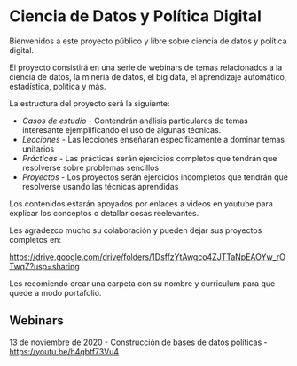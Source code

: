 # Ciencia de Datos y Política Digital

Bienvenidos a este proyecto público y libre sobre ciencia de datos y política digital.

El proyecto consistirá en una serie de webinars de temas relacionados a la ciencia de datos, la minería de datos, el big data, el aprendizaje automático, estadística, política y más.

La estructura del proyecto será la siguiente:

* *Casos de estudio* - Contendrán análisis particulares de temas interesante ejemplificando el uso de algunas técnicas.
* *Lecciones* - Las lecciones enseñarán específicamente a dominar temas unitarios
* *Prácticas* - Las prácticas serán ejercicios completos que tendrán que resolverse sobre problemas sencillos
* *Proyectos* - Los proyectos serán ejercicios incompletos que tendrán que resolverse usando las técnicas aprendidas

Los contenidos estarán apoyados por enlaces a videos en youtube para explicar los conceptos o detallar cosas reelevantes.

Les agradezco mucho su colaboración y pueden dejar sus proyectos completos en:

https://drive.google.com/drive/folders/1DsffzYtAwgco4ZJTTaNpEAOYw_rOTwqZ?usp=sharing

Les recomiendo crear una carpeta con su nombre y curriculum para que quede a modo portafolio.

## Webinars

13 de noviembre de 2020 - Construcción de bases de datos políticas - https://youtu.be/h4qbtf73Vu4
